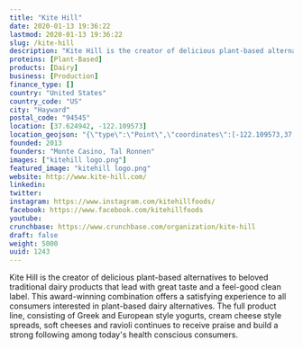 ```yaml
---
title: "Kite Hill"
date: 2020-01-13 19:36:22
lastmod: 2020-01-13 19:36:22
slug: /kite-hill
description: "Kite Hill is the creator of delicious plant-based alternatives to beloved traditional dairy products that lead with great taste and a feel-good clean label. This award-winning combination offers a satisfying experience to all consumers interested in plant-based dairy alternatives. The full product line, consisting of Greek and European style yogurts, cream cheese style spreads, soft cheeses and ravioli continues to receive praise and build a strong following among today's health conscious consumers."
proteins: [Plant-Based]
products: [Dairy]
business: [Production]
finance_type: []
country: "United States"
country_code: "US"
city: "Hayward"
postal_code: "94545"
location: [37.624942, -122.109573]
location_geojson: "{\"type\":\"Point\",\"coordinates\":[-122.109573,37.624942]}"
founded: 2013
founders: "Monte Casino, Tal Ronnen"
images: ["kitehill logo.png"]
featured_image: "kitehill logo.png"
website: http://www.kite-hill.com/
linkedin: 
twitter: 
instagram: https://www.instagram.com/kitehillfoods/
facebook: https://www.facebook.com/kitehillfoods
youtube: 
crunchbase: https://www.crunchbase.com/organization/kite-hill
draft: false
weight: 5000
uuid: 1243
---
```

Kite Hill is the creator of delicious plant-based alternatives to beloved traditional dairy products that lead with great taste and a feel-good clean label. This award-winning combination offers a satisfying experience to all consumers interested in plant-based dairy alternatives. The full product line, consisting of Greek and European style yogurts, cream cheese style spreads, soft cheeses and ravioli continues to receive praise and build a strong following among today's health conscious consumers.
